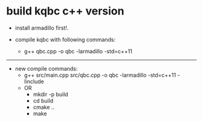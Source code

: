 # build kqbc c++ version

+ install armadillo first!.

+ compile kqbc with following commands:
    + g++ qbc.cpp -o qbc -larmadillo -std=c++11
-------------------------------------------------------------

+ new compile commands:
	+ g++ src/main.cpp src/qbc.cpp -o qbc -larmadillo -std=c++11 -Iinclude
	+ OR 
		+ mkdir -p build
		+ cd build
		+ cmake ..
		+ make

